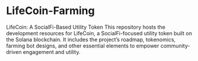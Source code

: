 # LifeCoin-Farming
LifeCoin: A SocialFi-Based Utility Token This repository hosts the development resources for LifeCoin, a SocialFi-focused utility token built on the Solana blockchain. It includes the project’s roadmap, tokenomics, farming bot designs, and other essential elements to empower community-driven engagement and utility.
